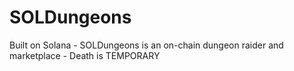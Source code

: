 # SOLDungeons
Built on Solana - SOLDungeons is an on-chain dungeon raider and marketplace - Death is TEMPORARY

